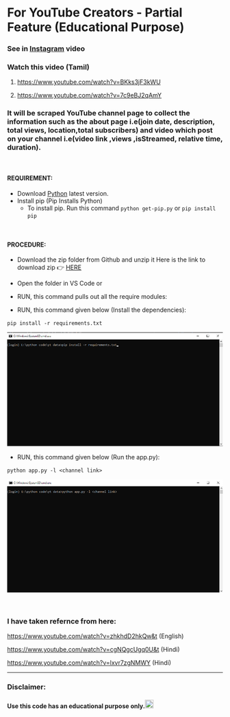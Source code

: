 # For YouTube Creators - Partial Feature (Educational Purpose)

### See in [Instagram](https://www.instagram.com/tv/CXqQ0tLFFTR/) video

### Watch this video (Tamil) 

1. https://www.youtube.com/watch?v=BKks3jF3kWU

2. https://www.youtube.com/watch?v=7c9eBJ2qAmY


### It will be scraped YouTube channel page to collect the information such as the about page i.e(join date, description, total views, location,total subscribers) and video which post on your channel i.e(video link ,views ,isStreamed, relative time, duration).
<br>

#### REQUIREMENT:
- Download [Python](https://python.org) latest version.
- Install pip (Pip Installs Python)
    - To install pip. Run this command `python get-pip.py` or `pip install pip` 
<br>

#### PROCEDURE:
- Download the zip folder from Github and unzip it
Here is the link to download zip 👉
<a href='https://github.com/YezGotIt/source-code/raw/main/educational%20purpose/for youTube creators - partial feature/for%20youtube%20creators.zip'>HERE</a>
- Open the folder in VS Code or 
- RUN, this command pulls out all the require modules:

- RUN, this command given below (Install the dependencies):
```
pip install -r requirements.txt
```
![run code](./screenshot/1.png)
- RUN, this command given below (Run the app.py):
```
python app.py -l <channel link>
```
![run code](./screenshot/2.png)

<br>

 ### I have taken refernce from here:

 https://www.youtube.com/watch?v=zhkhdD2hkQw&t (English)

 https://www.youtube.com/watch?v=cgNQgcUgq0U&t (Hindi)

 https://www.youtube.com/watch?v=lxvr7zgNMWY (Hindi)

---
### Disclaimer:

 #### Use this code has an educational purpose only.<img src="https://i.ibb.co/6sKk5rS/8d34dccac3830875b9b7beeaddd39c34-w-1898-64.png" width="20" height="20" />



